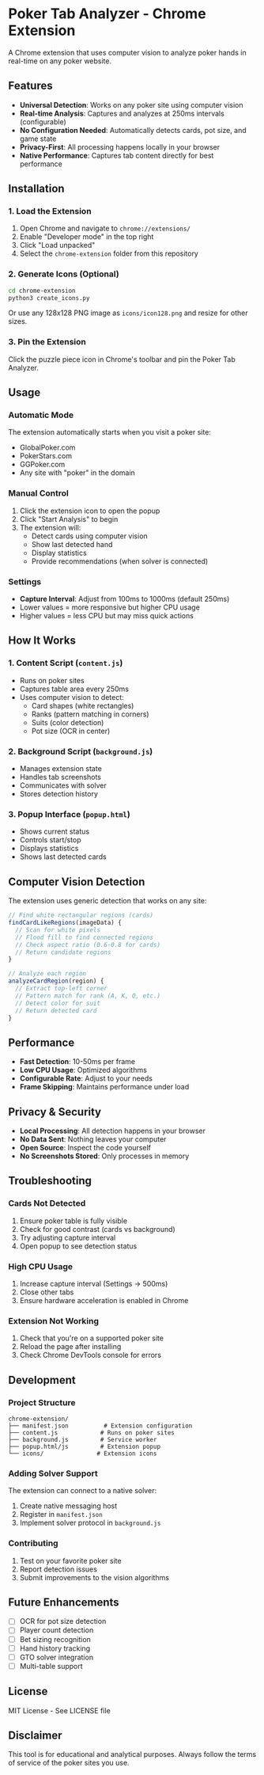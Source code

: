 # Poker Tab Analyzer - Chrome Extension

A Chrome extension that uses computer vision to analyze poker hands in real-time on any poker website.

## Features

- **Universal Detection**: Works on any poker site using computer vision
- **Real-time Analysis**: Captures and analyzes at 250ms intervals (configurable)
- **No Configuration Needed**: Automatically detects cards, pot size, and game state
- **Privacy-First**: All processing happens locally in your browser
- **Native Performance**: Captures tab content directly for best performance

## Installation

### 1. Load the Extension

1. Open Chrome and navigate to `chrome://extensions/`
2. Enable "Developer mode" in the top right
3. Click "Load unpacked"
4. Select the `chrome-extension` folder from this repository

### 2. Generate Icons (Optional)

```bash
cd chrome-extension
python3 create_icons.py
```

Or use any 128x128 PNG image as `icons/icon128.png` and resize for other sizes.

### 3. Pin the Extension

Click the puzzle piece icon in Chrome's toolbar and pin the Poker Tab Analyzer.

## Usage

### Automatic Mode

The extension automatically starts when you visit a poker site:

- GlobalPoker.com
- PokerStars.com
- GGPoker.com
- Any site with "poker" in the domain

### Manual Control

1. Click the extension icon to open the popup
2. Click "Start Analysis" to begin
3. The extension will:
   - Detect cards using computer vision
   - Show last detected hand
   - Display statistics
   - Provide recommendations (when solver is connected)

### Settings

- **Capture Interval**: Adjust from 100ms to 1000ms (default 250ms)
- Lower values = more responsive but higher CPU usage
- Higher values = less CPU but may miss quick actions

## How It Works

### 1. Content Script (`content.js`)

- Runs on poker sites
- Captures table area every 250ms
- Uses computer vision to detect:
  - Card shapes (white rectangles)
  - Ranks (pattern matching in corners)
  - Suits (color detection)
  - Pot size (OCR in center)

### 2. Background Script (`background.js`)

- Manages extension state
- Handles tab screenshots
- Communicates with solver
- Stores detection history

### 3. Popup Interface (`popup.html`)

- Shows current status
- Controls start/stop
- Displays statistics
- Shows last detected cards

## Computer Vision Detection

The extension uses generic detection that works on any site:

```javascript
// Find white rectangular regions (cards)
findCardLikeRegions(imageData) {
  // Scan for white pixels
  // Flood fill to find connected regions
  // Check aspect ratio (0.6-0.8 for cards)
  // Return candidate regions
}

// Analyze each region
analyzeCardRegion(region) {
  // Extract top-left corner
  // Pattern match for rank (A, K, Q, etc.)
  // Detect color for suit
  // Return detected card
}
```

## Performance

- **Fast Detection**: 10-50ms per frame
- **Low CPU Usage**: Optimized algorithms
- **Configurable Rate**: Adjust to your needs
- **Frame Skipping**: Maintains performance under load

## Privacy & Security

- **Local Processing**: All detection happens in your browser
- **No Data Sent**: Nothing leaves your computer
- **Open Source**: Inspect the code yourself
- **No Screenshots Stored**: Only processes in memory

## Troubleshooting

### Cards Not Detected

1. Ensure poker table is fully visible
2. Check for good contrast (cards vs background)
3. Try adjusting capture interval
4. Open popup to see detection status

### High CPU Usage

1. Increase capture interval (Settings → 500ms)
2. Close other tabs
3. Ensure hardware acceleration is enabled in Chrome

### Extension Not Working

1. Check that you're on a supported poker site
2. Reload the page after installing
3. Check Chrome DevTools console for errors

## Development

### Project Structure

```
chrome-extension/
├── manifest.json          # Extension configuration
├── content.js            # Runs on poker sites
├── background.js         # Service worker
├── popup.html/js         # Extension popup
└── icons/               # Extension icons
```

### Adding Solver Support

The extension can connect to a native solver:

1. Create native messaging host
2. Register in `manifest.json`
3. Implement solver protocol in `background.js`

### Contributing

1. Test on your favorite poker site
2. Report detection issues
3. Submit improvements to the vision algorithms

## Future Enhancements

- [ ] OCR for pot size detection
- [ ] Player count detection
- [ ] Bet sizing recognition
- [ ] Hand history tracking
- [ ] GTO solver integration
- [ ] Multi-table support

## License

MIT License - See LICENSE file

## Disclaimer

This tool is for educational and analytical purposes. Always follow the terms of service of the poker sites you use.
